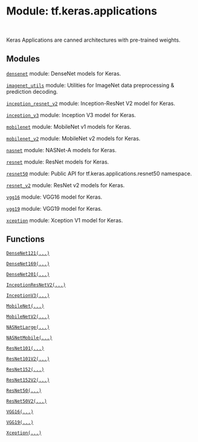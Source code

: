 <div itemscope itemtype="http://developers.google.com/ReferenceObject">
<meta itemprop="name" content="tf.keras.applications" />
<meta itemprop="path" content="Stable" />
</div>

# Module: tf.keras.applications


<table class="tfo-notebook-buttons tfo-api" align="left">
</table>



Keras Applications are canned architectures with pre-trained weights.



## Modules

[`densenet`](../../tf/keras/applications/densenet.md) module: DenseNet models for Keras.

[`imagenet_utils`](../../tf/keras/applications/imagenet_utils.md) module: Utilities for ImageNet data preprocessing & prediction decoding.

[`inception_resnet_v2`](../../tf/keras/applications/inception_resnet_v2.md) module: Inception-ResNet V2 model for Keras.

[`inception_v3`](../../tf/keras/applications/inception_v3.md) module: Inception V3 model for Keras.

[`mobilenet`](../../tf/keras/applications/mobilenet.md) module: MobileNet v1 models for Keras.

[`mobilenet_v2`](../../tf/keras/applications/mobilenet_v2.md) module: MobileNet v2 models for Keras.

[`nasnet`](../../tf/keras/applications/nasnet.md) module: NASNet-A models for Keras.

[`resnet`](../../tf/keras/applications/resnet.md) module: ResNet models for Keras.

[`resnet50`](../../tf/keras/applications/resnet50.md) module: Public API for tf.keras.applications.resnet50 namespace.

[`resnet_v2`](../../tf/keras/applications/resnet_v2.md) module: ResNet v2 models for Keras.

[`vgg16`](../../tf/keras/applications/vgg16.md) module: VGG16 model for Keras.

[`vgg19`](../../tf/keras/applications/vgg19.md) module: VGG19 model for Keras.

[`xception`](../../tf/keras/applications/xception.md) module: Xception V1 model for Keras.

## Functions

[`DenseNet121(...)`](../../tf/keras/applications/DenseNet121.md)

[`DenseNet169(...)`](../../tf/keras/applications/DenseNet169.md)

[`DenseNet201(...)`](../../tf/keras/applications/DenseNet201.md)

[`InceptionResNetV2(...)`](../../tf/keras/applications/InceptionResNetV2.md)

[`InceptionV3(...)`](../../tf/keras/applications/InceptionV3.md)

[`MobileNet(...)`](../../tf/keras/applications/MobileNet.md)

[`MobileNetV2(...)`](../../tf/keras/applications/MobileNetV2.md)

[`NASNetLarge(...)`](../../tf/keras/applications/NASNetLarge.md)

[`NASNetMobile(...)`](../../tf/keras/applications/NASNetMobile.md)

[`ResNet101(...)`](../../tf/keras/applications/ResNet101.md)

[`ResNet101V2(...)`](../../tf/keras/applications/ResNet101V2.md)

[`ResNet152(...)`](../../tf/keras/applications/ResNet152.md)

[`ResNet152V2(...)`](../../tf/keras/applications/ResNet152V2.md)

[`ResNet50(...)`](../../tf/keras/applications/ResNet50.md)

[`ResNet50V2(...)`](../../tf/keras/applications/ResNet50V2.md)

[`VGG16(...)`](../../tf/keras/applications/VGG16.md)

[`VGG19(...)`](../../tf/keras/applications/VGG19.md)

[`Xception(...)`](../../tf/keras/applications/Xception.md)

